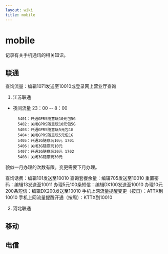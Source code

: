 ```yaml
---
layout: wiki
title: mobile
---
```


# mobile

记录有关手机通讯的相关知识。

## 联通

查询流量：编辑1071发送至10010或登录网上营业厅查询

1. 江苏联通
* 夜间流量 23：00 -- 8：00

        5401：开通GPRS随意玩10元包5G
        5402：关闭GPRS随意玩10元包5G
        5403：开通GPRS随意玩5元包1G
        5404：关闭GPRS随意玩5元包1G
        5405：开通3G随意玩10元 1701
        5406：关闭3G随意玩10元
        5407：开通3G随意玩30元 1702
        5408：关闭3G随意玩30元

貌似一月办理的次数有限。变更需要下月办理。

查询话费：编辑101发送至10010
查询套餐余量：编辑705发送至10010
重置密码：编辑13发送至10011
办理5元100条短信：编辑DX100发送至10010
办理10元200条短信：编辑DX200发送至10010
手机上网流量提醒变更（按日）：ATTX到10010
手机上网流量提醒开通（按周）：KTTX到10010

2. 河北联通




## 移动


## 电信
